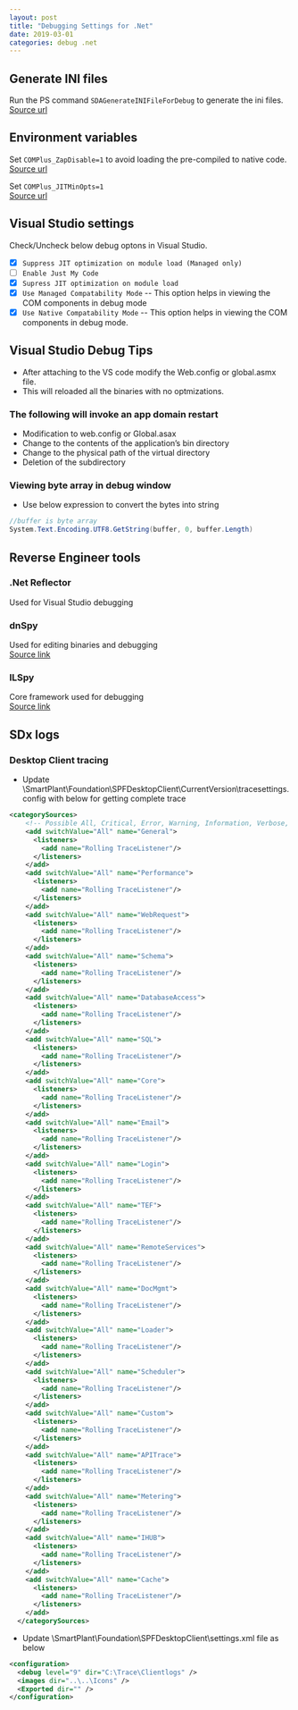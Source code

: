 ```yaml
---
layout: post
title: "Debugging Settings for .Net"
date: 2019-03-01
categories: debug .net
---
```


## Generate INI files

Run the PS command `SDAGenerateINIFileForDebug` to generate the ini files.<br>
[Source url](https://www.jonathanmedd.net/2015/01/how-to-make-use-of-functions-in-powershell.html)

## Environment variables

Set `COMPlus_ZapDisable=1` to avoid loading the pre-compiled to native code.  
[Source url](https://docs.microsoft.com/en-us/visualstudio/debugger/jit-optimization-and-debugging?view=vs-2017)

Set `COMPlus_JITMinOpts=1`  
[Source url](https://github.com/dotnet/coreclr/issues/20647)

## Visual Studio settings

Check/Uncheck below debug optons in Visual Studio.

- [x] `Suppress JIT optimization on module load (Managed only)`
- [ ] `Enable Just My Code`
- [x] `Supress JIT optimization on module load`
- [x] `Use Managed Compatability Mode` -- This option helps in viewing the COM components in debug mode
- [x] `Use Native Compatability Mode` -- This option helps in viewing the COM components in debug mode.

## Visual Studio Debug Tips

- After attaching to the VS code modify the Web.config or global.asmx file.
- This will reloaded all the binaries with no optmizations.

### The following will invoke an app domain restart

- Modification to web.config or Global.asax
- Change to the contents of the application’s bin directory
- Change to the physical path of the virtual directory
- Deletion of the subdirectory

### Viewing byte array in debug window

- Use below expression to convert the bytes into string

```c#
//buffer is byte array
System.Text.Encoding.UTF8.GetString(buffer, 0, buffer.Length)
```

## Reverse Engineer tools

### .Net Reflector

Used for Visual Studio debugging

### dnSpy

Used for editing binaries and debugging  
[Source link](https://github.com/0xd4d/dnSpy)

### ILSpy

Core framework used for debugging  
[Source link](https://github.com/icsharpcode/ILSpy)

## SDx logs

### Desktop Client tracing

- Update <Target Folder>\SmartPlant\Foundation\SPFDesktopClient\CurrentVersion\tracesettings.config with below for getting complete trace

```xml
<categorySources>
    <!-- Possible All, Critical, Error, Warning, Information, Verbose, Off -->
    <add switchValue="All" name="General">
      <listeners>
        <add name="Rolling TraceListener"/>
      </listeners>
    </add>
    <add switchValue="All" name="Performance">
      <listeners>
        <add name="Rolling TraceListener"/>
      </listeners>
    </add>
    <add switchValue="All" name="WebRequest">
      <listeners>
        <add name="Rolling TraceListener"/>
      </listeners>
    </add>
    <add switchValue="All" name="Schema">
      <listeners>
        <add name="Rolling TraceListener"/>
      </listeners>
    </add>
    <add switchValue="All" name="DatabaseAccess">
      <listeners>
        <add name="Rolling TraceListener"/>
      </listeners>
    </add>
    <add switchValue="All" name="SQL">
      <listeners>
        <add name="Rolling TraceListener"/>
      </listeners>
    </add>
    <add switchValue="All" name="Core">
      <listeners>
        <add name="Rolling TraceListener"/>
      </listeners>
    </add>
    <add switchValue="All" name="Email">
      <listeners>
        <add name="Rolling TraceListener"/>
      </listeners>
    </add>
    <add switchValue="All" name="Login">
      <listeners>
        <add name="Rolling TraceListener"/>
      </listeners>
    </add>
    <add switchValue="All" name="TEF">
      <listeners>
        <add name="Rolling TraceListener"/>
      </listeners>
    </add>
    <add switchValue="All" name="RemoteServices">
      <listeners>
        <add name="Rolling TraceListener"/>
      </listeners>
    </add>
    <add switchValue="All" name="DocMgmt">
      <listeners>
        <add name="Rolling TraceListener"/>
      </listeners>
    </add>
    <add switchValue="All" name="Loader">
      <listeners>
        <add name="Rolling TraceListener"/>
      </listeners>
    </add>
    <add switchValue="All" name="Scheduler">
      <listeners>
        <add name="Rolling TraceListener"/>
      </listeners>
    </add>
    <add switchValue="All" name="Custom">
      <listeners>
        <add name="Rolling TraceListener"/>
      </listeners>
    </add>
    <add switchValue="All" name="APITrace">
      <listeners>
        <add name="Rolling TraceListener"/>
      </listeners>
    </add>
    <add switchValue="All" name="Metering">
      <listeners>
        <add name="Rolling TraceListener"/>
      </listeners>
    </add>
    <add switchValue="All" name="IHUB">
      <listeners>
        <add name="Rolling TraceListener"/>
      </listeners>
    </add>
    <add switchValue="All" name="Cache">
      <listeners>
        <add name="Rolling TraceListener"/>
      </listeners>
    </add>
  </categorySources>
```

- Update <Target Folder>\SmartPlant\Foundation\SPFDesktopClient\settings.xml file as below

```xml
<configuration>
  <debug level="9" dir="C:\Trace\Clientlogs" />
  <images dir="..\..\Icons" />
  <Exported dir="" />
</configuration>
```
